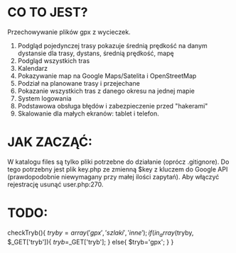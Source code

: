 # CO TO JEST?
Przechowywanie plików gpx z wycieczek.

1. Podgląd pojedynczej trasy
   pokazuje średnią prędkość na danym dystansie dla trasy, dystans, średnią prędkość, mapę
2. Podgląd wszystkich tras
3. Kalendarz
4. Pokazywanie map na Google Maps/Satelita i OpenStreetMap
5. Podział na planowane trasy i przejechane
6. Pokazanie wszystkich tras z danego okresu na jednej mapie
7. System logowania
8. Podstawowa obsługa błędów i zabezpieczenie przed "hakerami" 
9. Skalowanie dla małych ekranów: tablet i telefon.

# JAK ZACZĄĆ:
W katalogu files są tylko pliki potrzebne do działanie (oprócz .gitignore).
Do tego potrzebny jest plik key.php ze zmienną $key z kluczem do Google API (prawdopodobnie niewymagany przy małej ilości zapytań).
Aby włączyć rejestrację usunąć user.php:270.

# TODO:

checkTryb(){
	$tryby=array('gpx', 'szlaki', 'inne');
	if(in_array($tryby, $_GET['tryb']){
		$tryb=$_GET['tryb'];
	}
	else{
		$tryb='gpx';
	}
}